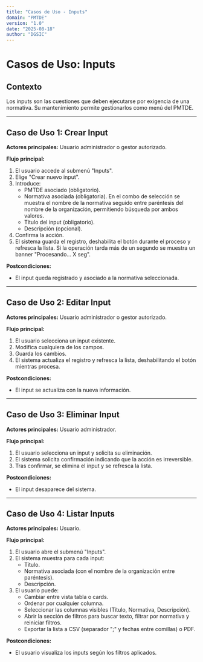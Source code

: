 ```yaml
---
title: "Casos de Uso - Inputs"
domain: "PMTDE"
version: "1.0"
date: "2025-08-18"
author: "DGSIC"
---
```


# Casos de Uso: Inputs

## Contexto
Los inputs son las cuestiones que deben ejecutarse por exigencia de una normativa. Su mantenimiento permite gestionarlos como menú del PMTDE.

---

## Caso de Uso 1: Crear Input
**Actores principales:** Usuario administrador o gestor autorizado.

**Flujo principal:**
1. El usuario accede al submenú "Inputs".
2. Elige "Crear nuevo input".
3. Introduce:
   - PMTDE asociado (obligatorio).
   - Normativa asociada (obligatoria). En el combo de selección se muestra el nombre de la normativa seguido entre paréntesis del nombre de la organización, permitiendo búsqueda por ambos valores.
   - Título del input (obligatorio).
   - Descripción (opcional).
4. Confirma la acción.
5. El sistema guarda el registro, deshabilita el botón durante el proceso y refresca la lista. Si la operación tarda más de un segundo se muestra un banner "Procesando... X seg".

**Postcondiciones:**
- El input queda registrado y asociado a la normativa seleccionada.

---

## Caso de Uso 2: Editar Input
**Actores principales:** Usuario administrador o gestor autorizado.

**Flujo principal:**
1. El usuario selecciona un input existente.
2. Modifica cualquiera de los campos.
3. Guarda los cambios.
4. El sistema actualiza el registro y refresca la lista, deshabilitando el botón mientras procesa.

**Postcondiciones:**
- El input se actualiza con la nueva información.

---

## Caso de Uso 3: Eliminar Input
**Actores principales:** Usuario administrador.

**Flujo principal:**
1. El usuario selecciona un input y solicita su eliminación.
2. El sistema solicita confirmación indicando que la acción es irreversible.
3. Tras confirmar, se elimina el input y se refresca la lista.

**Postcondiciones:**
- El input desaparece del sistema.

---

## Caso de Uso 4: Listar Inputs
**Actores principales:** Usuario.

**Flujo principal:**
1. El usuario abre el submenú "Inputs".
2. El sistema muestra para cada input:
   - Título.
   - Normativa asociada (con el nombre de la organización entre paréntesis).
   - Descripción.
3. El usuario puede:
   - Cambiar entre vista tabla o cards.
   - Ordenar por cualquier columna.
   - Seleccionar las columnas visibles (Título, Normativa, Descripción).
   - Abrir la sección de filtros para buscar texto, filtrar por normativa y reiniciar filtros.
   - Exportar la lista a CSV (separador ";" y fechas entre comillas) o PDF.

**Postcondiciones:**
- El usuario visualiza los inputs según los filtros aplicados.
